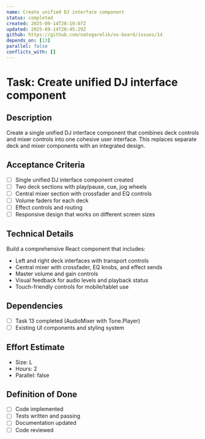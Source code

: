 ```yaml
---
name: Create unified DJ interface component
status: completed
created: 2025-09-14T20:19:07Z
updated: 2025-09-14T20:45:29Z
github: https://github.com/nategarelik/ox-board/issues/14
depends_on: [13]
parallel: false
conflicts_with: []
---
```


# Task: Create unified DJ interface component

## Description
Create a single unified DJ interface component that combines deck controls and mixer controls into one cohesive user interface. This replaces separate deck and mixer components with an integrated design.

## Acceptance Criteria
- [ ] Single unified DJ interface component created
- [ ] Two deck sections with play/pause, cue, jog wheels
- [ ] Central mixer section with crossfader and EQ controls
- [ ] Volume faders for each deck
- [ ] Effect controls and routing
- [ ] Responsive design that works on different screen sizes

## Technical Details
Build a comprehensive React component that includes:
- Left and right deck interfaces with transport controls
- Central mixer with crossfader, EQ knobs, and effect sends
- Master volume and gain controls
- Visual feedback for audio levels and playback status
- Touch-friendly controls for mobile/tablet use

## Dependencies
- [ ] Task 13 completed (AudioMixer with Tone.Player)
- [ ] Existing UI components and styling system

## Effort Estimate
- Size: L
- Hours: 2
- Parallel: false

## Definition of Done
- [ ] Code implemented
- [ ] Tests written and passing
- [ ] Documentation updated
- [ ] Code reviewed
